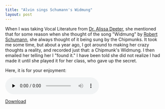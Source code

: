 ```yaml
---
title: "Alvin sings Schumann's Widmung"
layout: post
---
```


When I was taking Vocal Literature from <a href="http://www.sfsu.edu/~music/patty/faculty.html#deeter">Dr. Alissa Deeter</a>, she mentioned that for some reason when she thought of the song "Widmung" by <a href="http://en.wikipedia.org/wiki/Robert_Schumann">Robert Schumann</a>, she always thought of it being sung by the Chipmunks. It took me some time, but about a year ago, I got around to making her crazy thoughts a reality, and recorded just that: a Chipmunk's Widmung. I then emailed her telling her I "found it." I have been told she did not realize I had made it until she played it for her class, who gave up the secret.

Here, it is for your enjoyment: 

<audio id="wp_mep_49" src="http://jordaneldredge.com/uploads/2008/05/alvin-sings-widmung.mp3" type="audio/mp3"    controls="controls" preload="none"  ></audio>

<a href="http://jordaneldredge.com/uploads/2008/05/alvin-sings-widmung.mp3">Download</a>
